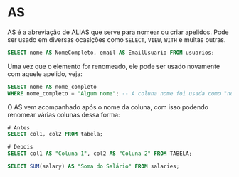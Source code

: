 # AS

AS é a abreviação de ALIAS que serve para nomear ou criar apelidos. Pode ser usado em diversas ocasições como `SELECT`, `VIEW`, `WITH` e muitas outras.

```sql
SELECT nome AS NomeCompleto, email AS EmailUsuario FROM usuarios;
```

Uma vez que o elemento for renomeado, ele pode ser usado novamente com aquele apelido, veja:

```sql
SELECT nome AS nome_completo
WHERE nome_completo = "Algum nome"; -- A coluna nome foi usada como "nome_completo"
```

O AS vem acompanhado após o nome da coluna, com isso podendo renomear várias colunas dessa forma:

```sql
# Antes
SELECT col1, col2 FROM tabela;

# Depois
SELECT col1 AS "Coluna 1", col2 AS "Coluna 2" FROM TABELA;
```

```sql
SELECT SUM(salary) AS "Soma do Salário" FROM salaries;
```
